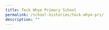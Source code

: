 ```yaml
---
title: Teck Whye Primary School
permalink: /school-histories/teck-whye-pri/
description: ""
---
```

